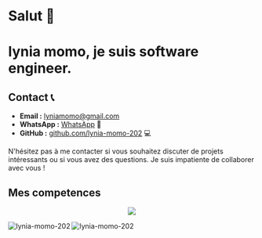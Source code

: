 # Salut 👋

<!--
**lynia-momo-202/lynia-momo-202** is a ✨ _special_ ✨ repository because its `README.md` (this file) appears on your GitHub profile.

Here are some ideas to get you started:

- 🔭 I’m currently working on ...
- 🌱 I’m currently learning ...
- 👯 I’m looking to collaborate on ...
- 🤔 I’m looking for help with ...
- 💬 Ask me about ...
- 📫 How to reach me: ...
- 😄 Pronouns: ...
- ⚡ Fun fact: ...
-->

# lynia momo, je suis software engineer.
<!--
![](https://komarev.com/ghpvc/?username=Starland9&abbreviated=true)

## Mes valeurs
Je suis passionné par l'apprentissage continu, la résolution de problèmes complexes et la création de solutions innovantes. Je suis motivé par l'opportunité de collaborer avec d'autres développeurs talentueux pour créer des expériences exceptionnelles.
-->
## Contact 📞
- **Email :** [lyniamomo@gmail.com](mailto:lyniamomo@gmail.com)
- **WhatsApp :** [WhatsApp](https://wa.me/237656262683) 📱
- **GitHub :** [github.com/lynia-momo-202](https://github.com/lynia-momo-202/) 💻

N'hésitez pas à me contacter si vous souhaitez discuter de projets intéressants ou si vous avez des questions. Je suis impatiente de collaborer avec vous !



## Mes competences
<p align="center">
  <a href="https://skillicons.dev">
    <img src="https://skillicons.dev/icons?i=dotnet,c,java,flutter,js,jquery,react,python,html,css,firebase,git,github,postman,figma,bootstrap,tailwind,jira,confluence" />
  </a>
</p>

<!-- 
<h2 style="color: #44AEFB">📊 Statistics</h2>

![stats_banner](https://user-images.githubusercontent.com/78341798/194534778-d662496c-ae00-4e8d-ae9b-b90912054e7f.gif) -->

<!-- Begin Stats Cards -->
<!-- Resources:  -->
<!-- Github & Languages Stats: https://github.com/anuraghazra/github-readme-stats --> 
<!-- Streak Stats: https://github.com/denvercoder1/github-readme-streak-stats -->
<!-- Change the value after ?username= to your GitHub username. -->
<p><img align="left" src="https://github-readme-stats.vercel.app/api?username=lynia-momo-202&hide=stars&count_private=true&show_icons=true&theme=algolia&border_radius=20" alt="lynia-momo-202" /></p>

<p><img align="center" src="https://github-readme-stats.vercel.app/api/top-langs/?username=lynia-momo-202&layout=compact&show_icons=true&theme=algolia&border_radius=20" alt="lynia-momo-202" /></p>
<br>

